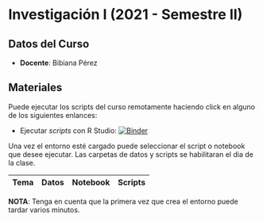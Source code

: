 # Investigación I (2021 - Semestre II)

## Datos del Curso

* **Docente**: Bibiana Pérez

## Materiales

Puede ejecutar los scripts del curso remotamente haciendo click en alguno de los siguientes enlances:

* Ejecutar *scripts* con R Studio: [![Binder](https://mybinder.org/badge_logo.svg)](https://mybinder.org/v2/gh/amarbi/investigacion_I/main?urlpath=rstudio)

Una vez el entorno esté cargado puede seleccionar el script o notebook que desee ejecutar. Las carpetas de datos y scripts se habilitaran el dia de la clase.

|**Tema** |**Datos**| **Notebook**  |**Scripts**|
|:--- |:--- |:--- |:---|


 **NOTA**:
  Tenga en cuenta que la primera vez que crea el entorno puede tardar varios minutos. 

